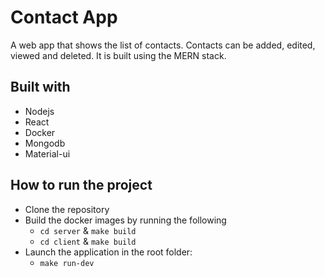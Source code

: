 # Contact App
A web app that shows the list of contacts. Contacts can be added, edited, viewed and deleted. It is built using the MERN stack.

## Built with 
- Nodejs
- React
- Docker
- Mongodb
- Material-ui

## How to run the project
- Clone the repository
- Build the docker images by running the following
    - `cd server` & `make build`
    - `cd client` & `make build`
- Launch the application in the root folder:
    - `make run-dev`
